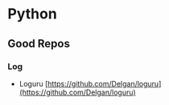 # Python

## Good Repos

### Log

* Loguru [https://github.com/Delgan/loguru](https://github.com/Delgan/loguru)